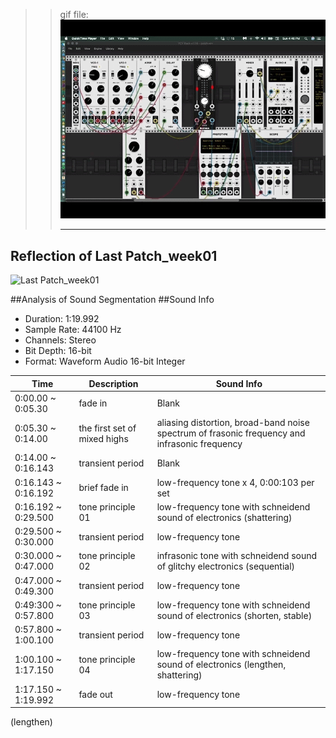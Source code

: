 >> gif file:  
>> ![last Patch](extensions/recording4-005.gif "Last Patch")
>> 
>> 
>> ------
## Reflection of Last Patch_week01
![Last Patch_week01](https://66.media.tumblr.com/3d72b67f528a27ccc8e008c1e73f11ed/17dc70bea5bf6bea-f8/s540x810/6a6a86bc8d6841eea3801dd3b325cd283290ce15.png)

##Analysis of Sound Segmentation
##Sound Info

* Duration: 1:19.992
* Sample Rate: 44100 Hz
* Channels: Stereo
* Bit Depth: 16-bit
* Format: Waveform Audio 16-bit Integer 


Time  | Description  | Sound Info
------------- | ------------- | -------------
0:00.00 ~ 0:05.30 | fade in | Blank 
0:05.30 ~ 0:14.00 | the first set of mixed highs | aliasing distortion, broad-band noise spectrum of frasonic frequency and infrasonic frequency
0:14.00 ~ 0:16.143 | transient period | Blank
0:16.143 ~ 0:16.192 | brief fade in | low-frequency tone x 4, 0:00:103 per set
0:16.192 ~ 0:29.500 | tone principle 01 | low-frequency tone with schneidend sound of electronics (shattering) 
0:29.500 ~ 0:30.000 | transient period | low-frequency tone
0:30.000 ~ 0:47.000 | tone principle 02 | infrasonic tone with schneidend sound of glitchy electronics (sequential)
0:47.000 ~ 0:49.300 | transient period | low-frequency tone
0:49:300 ~ 0:57.800 | tone principle 03 | low-frequency tone with schneidend sound of electronics (shorten, stable)
0:57.800 ~ 1:00.100 | transient period | low-frequency tone
1:00.100 ~ 1:17.150 | tone principle 04 | low-frequency tone with schneidend sound of electronics (lengthen, shattering)
1:17.150 ~ 1:19.992 | fade out | low-frequency tone
 (lengthen)

